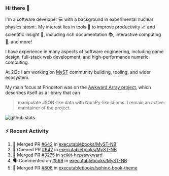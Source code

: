 ### Hi there 👋 

I'm a software developer 💻 with a background in experimental nuclear physics :atom:. My interest lies in tools :wrench: to improve productivity :chart_with_upwards_trend: and scientific insight :telescope:, including rich documentation 📚, interactive computing 🧮, and more! 

I have experience in many aspects of software engineering, including game design, full-stack web development, and high-performance numeric computing. 

At 2i2c I am working on [MyST](https://github.com/jupyter-book/mystmd) community building, tooling, and wider ecosystem. 

My main focus at Princeton was on the [Awkward Array project](awkward-array.org/), which describes itself as a library that can 
> manipulate JSON-like data with NumPy-like idioms. I remain an active maintainer of the project. 

![github stats](https://github-readme-stats.vercel.app/api?username=agoose77&show_icons=true&hide_rank=true&hide_title=true&bg_color=30,e76445,904e95&text_color=efe3ec&icon_color=efe3ec)
<!--
**agoose77/agoose77** is a ✨ _special_ ✨ repository because its `README.md` (this file) appears on your GitHub profile.

Here are some ideas to get you started:

- 🔭 I’m currently working on ...
- 🌱 I’m currently learning ...
- 👯 I’m looking to collaborate on ...
- 🤔 I’m looking for help with ...
- 💬 Ask me about ...
- 📫 How to reach me: ...
- 😄 Pronouns: ...
- ⚡ Fun fact: ...
-->

### :zap: Recent Activity

<!--START_SECTION:activity-->
1. 🎉 Merged PR [#642](https://github.com/executablebooks/MyST-NB/pull/642) in [executablebooks/MyST-NB](https://github.com/executablebooks/MyST-NB)
2. 💪 Opened PR [#642](https://github.com/executablebooks/MyST-NB/pull/642) in [executablebooks/MyST-NB](https://github.com/executablebooks/MyST-NB)
3. 🎉 Merged PR [#3275](https://github.com/scikit-hep/awkward/pull/3275) in [scikit-hep/awkward](https://github.com/scikit-hep/awkward)
4. 🗣 Commented on [#569](https://github.com/executablebooks/MyST-NB/pull/569#issuecomment-2397606950) in [executablebooks/MyST-NB](https://github.com/executablebooks/MyST-NB)
5. 🎉 Merged PR [#808](https://github.com/executablebooks/sphinx-book-theme/pull/808) in [executablebooks/sphinx-book-theme](https://github.com/executablebooks/sphinx-book-theme)
<!--END_SECTION:activity-->
